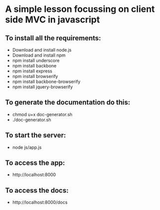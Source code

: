 # A simple lesson focussing on client side MVC in javascript

## To install all the requirements:

* Download and install node.js
* Download and install npm
* npm install underscore
* npm install backbone
* npm install express
* npm install browserify
* npm install backbone-browserify
* npm install jquery-browserify

## To generate the documentation do this:

* chmod u+x doc-generator.sh
* ./doc-generator.sh

## To start the server:

* node js/app.js

## To access the app:

* http://localhost:8000

## To access the docs:

* http://localhost:8000/docs
